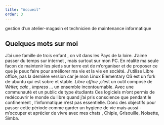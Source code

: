 ```yaml
---
title: "Accueil"
order: 3
---
```

gestion d’un atelier-magasin et technicien de maintenance informatique
## Quelques mots sur moi

J’ai une famille de trois enfant , on vit dans les Pays de la loire.
J’aime passer du temps sur internet , mais surtout sur mon PC. En réalité ma seule facon de maintenir les pieds sur terre est de m’organiser et de proposer ce que je peux faire pour améliorer ma vie et la vie en société. 
J’utilise Libre office, pas la dernière version car je mon Linux Elementary OS est un fork de ubuntu qui est sobre et stable. 
_Libre office_ ,c’est un outil composé de _Writer, calc , impress_ ... un ensemble incontournable. Avec une communauté  et un public de type étudiants 
Ces logiciels m’ont permis de redécouvrir le monde du libre quand j’ai pris conscience que pendant le confinement , l’informatique n’est pas essentielle. Donc des objectifs pour passer cette période comme garder un hygiene de vie mais aussi - m’occuper  et aprécier de vivre avec mes chats , Chipie, Grisouille, Noisette, Simba. 